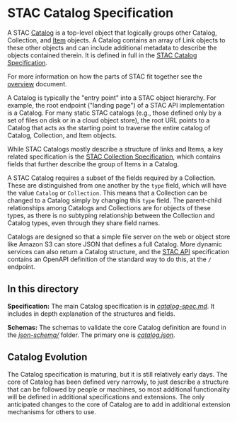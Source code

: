 # STAC Catalog Specification

A STAC [Catalog](catalog-spec.md) is a top-level object that logically groups other Catalog, Collection, 
and [Item](../item-spec/item-spec.md) objects.  A Catalog contains an array of Link objects to these other 
objects and can include additional metadata to describe the objects contained therein. It is defined in full 
in the [STAC Catalog Specification](catalog-spec.md).

For more information on how the parts of STAC fit together see the [overview](../overview.md) document.

A Catalog is typically the "entry point" into a STAC object hierarchy. For example, the root endpoint ("landing page") of a STAC API implementation is a Catalog. For many static STAC catalogs (e.g., those defined only by a set of files on disk or in a cloud object store), the root URL points to a Catalog that acts as the starting point to traverse the entire catalog of Catalog, Collection, and Item objects. 

While STAC Catalogs mostly describe a structure of links and Items, a key related specification is the [STAC Collection Specification](../collection-spec/collection-spec.md),
which contains fields that further describe the group of Items in a Catalog. 

A STAC Catalog requires a subset of the fields required by a Collection. These are distinguished from one another by the `type` field, which will have the value `Catalog` or `Collection`.  This means that a Collection can be changed to a Catalog simply by changing this `type` field.  The parent-child relationships among Catalogs and Collections are for objects of these types, as there is no subtyping relationship between the Collection and Catalog types, even through they share field names.

Catalogs are designed so that a simple file server on the web or object store like Amazon S3 can store JSON that defines a 
full Catalog. More dynamic services can also return a Catalog structure, and the [STAC API](https://github.com/radiantearth/stac-api-spec)
specification contains an OpenAPI definition of the standard way to do this, at the `/` endpoint. 

## In this directory

**Specification:** The main Catalog specification is in *[catalog-spec.md](catalog-spec.md)*.
It includes in depth explanation of the structures and fields.

**Schemas:** The schemas to validate the core Catalog definition are found in the *[json-schema/](json-schema/)* folder.
The primary one is *[catalog.json](json-schema/catalog.json)*.

## Catalog Evolution 

The Catalog specification is maturing, but it is still relatively early days. The core of Catalog has been defined very
narrowly, to just describe a structure that can be followed by people or machines, so most additional functionality will
be defined in additional specifications and extensions. The only anticipated changes to the core of Catalog are to add in
additional extension mechanisms for others to use.
